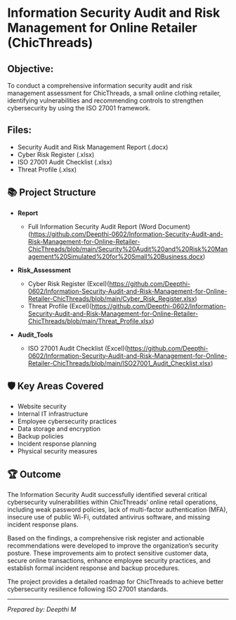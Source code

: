 # Information Security Audit and Risk Management for Online Retailer (ChicThreads)

## Objective:
To conduct a comprehensive information security audit and risk management assessment for ChicThreads, a small online clothing retailer, identifying vulnerabilities and recommending controls to strengthen cybersecurity by using the ISO 27001 framework.

## Files:
- Security Audit and Risk Management Report (.docx)
- Cyber Risk Register (.xlsx)
- ISO 27001 Audit Checklist (.xlsx)
- Threat Profile (.xlsx)

## 📚 Project Structure

- **Report**
  - Full Information Security Audit Report (Word Document)(https://github.com/Deepthi-0602/Information-Security-Audit-and-Risk-Management-for-Online-Retailer-ChicThreads/blob/main/Security%20Audit%20and%20Risk%20Management%20Simulated%20for%20Small%20Business.docx)
- **Risk_Assessment**
  - Cyber Risk Register (Excel)(https://github.com/Deepthi-0602/Information-Security-Audit-and-Risk-Management-for-Online-Retailer-ChicThreads/blob/main/Cyber_Risk_Register.xlsx)
  - Threat Profile (Excel)(https://github.com/Deepthi-0602/Information-Security-Audit-and-Risk-Management-for-Online-Retailer-ChicThreads/blob/main/Threat_Profile.xlsx)

- **Audit_Tools**
  - ISO 27001 Audit Checklist (Excel)(https://github.com/Deepthi-0602/Information-Security-Audit-and-Risk-Management-for-Online-Retailer-ChicThreads/blob/main/ISO27001_Audit_Checklist.xlsx)

## 🛡️ Key Areas Covered

- Website security
- Internal IT infrastructure
- Employee cybersecurity practices
- Data storage and encryption
- Backup policies
- Incident response planning
- Physical security measures

## 🏆 Outcome

The Information Security Audit successfully identified several critical cybersecurity vulnerabilities within ChicThreads’ online retail operations, including weak password policies, lack of multi-factor authentication (MFA), insecure use of public Wi-Fi, outdated antivirus software, and missing incident response plans.

Based on the findings, a comprehensive risk register and actionable recommendations were developed to improve the organization’s security posture. These improvements aim to protect sensitive customer data, secure online transactions, enhance employee security practices, and establish formal incident response and backup procedures.

The project provides a detailed roadmap for ChicThreads to achieve better cybersecurity resilience following ISO 27001 standards.

---

*Prepared by: Deepthi M*
